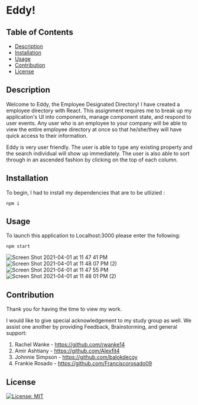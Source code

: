 # Eddy!


## Table of Contents

  * [Description](#description)
  * [Installation](#installation)
  * [Usage](#usage)
  * [Contribution](#contribution)
  * [License](#license)



## Description

Welcome to Eddy, the Employee Designated Directory! I have created a employee directory with React. This assignment requires me to break up my application's UI into components, manage component state, and respond to user events. Any user who is an employee to your company will be able to view the entire employee directory at once so that he/she/they will have quick access to their information.

Eddy is very user friendly. The user is able to type any existing property and the search individual will show up immediately. The user is also able to sort through in an ascended fashion by clicking on the top of each column.


## Installation

To begin, I had to install my dependencies that are to be utlizied :

```
npm i
```

## Usage

To launch this application to Localhost:3000 please enter the following:

```
npm start
```

![Screen Shot 2021-04-01 at 11 47 41 PM](https://user-images.githubusercontent.com/73494581/113378442-07ee0d00-9345-11eb-8ec9-cd14da88408a.png)
![Screen Shot 2021-04-01 at 11 48 07 PM (2)](https://user-images.githubusercontent.com/73494581/113378454-0fadb180-9345-11eb-9376-2c65dbc9f0f3.png)
![Screen Shot 2021-04-01 at 11 47 55 PM](https://user-images.githubusercontent.com/73494581/113378460-13413880-9345-11eb-8c61-882f89c360f2.png)
![Screen Shot 2021-04-01 at 11 48 01 PM (2)](https://user-images.githubusercontent.com/73494581/113378466-16d4bf80-9345-11eb-8ed6-1945d322883a.png)

## Contribution

Thank you for having the time to view my work.

I would like to give special acknowledgement to my study group as well. We assist one another by providing Feedback, Brainstorming, and general support:

1.  Rachel Wanke - https://github.com/rwanke14
2.  Amir Ashtiany - https://github.com/Alexfit4
3.  Johnnie Simpson - https://github.com/balokdecoy
4.  Frankie Rosado - https://github.com/Franciscorosado09



## License 
[![License: MIT](https://img.shields.io/badge/License-MIT-yellow.svg)](https://opensource.org/licenses/MIT)